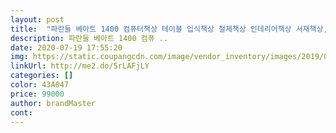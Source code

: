 ```yaml
---
layout: post 
title:  "파란들 베아트 1400 컴퓨터책상 테이블 입식책상 철제책상 인테리어책상 서재책상, 화이트" 
description: 파란들 베아트 1400 컴퓨 ..
date: 2020-07-19 17:55:20 
img: https://static.coupangcdn.com/image/vendor_inventory/images/2019/02/19/18/9/61371a65-5318-46ee-a33b-e62435c3856d.jpg 
linkUrl: http://me2.do/5rLAFjLY 
categories: [] 
color: 43A047 
price: 99000 
author: brandMaster 
cont:  
---
```

 